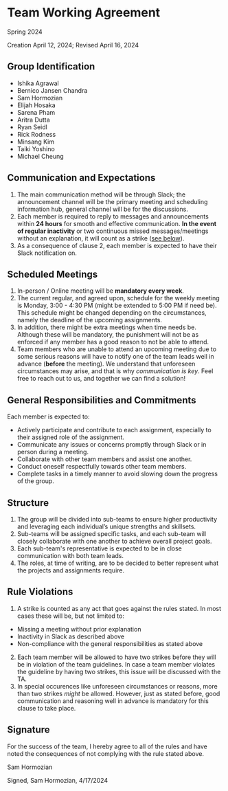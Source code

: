 # Team Working Agreement
Spring 2024

Creation April 12, 2024; Revised April 16, 2024

## Group Identification
- Ishika Agrawal
- Bernico Jansen Chandra
- Sam Hormozian
- Elijah Hosaka
- Sarena Pham
- Aritra Dutta
- Ryan Seidl
- Rick Rodness
- Minsang Kim
- Taiki Yoshino
- Michael Cheung

## Communication and Expectations
1. The main communication method will be through Slack; the announcement channel will be the primary meeting and scheduling information hub, general channel will be for the discussions.
2. Each member is required to reply to messages and announcements within **24 hours** for smooth and effective communication. **In the event of regular inactivity** or two continuous missed messages/meetings without an explanation, it will count as a strike ([see below](#rule-violations)).
3. As a consequence of clause 2, each member is expected to have their Slack notification on.

## Scheduled Meetings
1. In-person / Online meeting will be **mandatory every week**.
2. The current regular, and agreed upon, schedule for the weekly meeting is Monday, 3:00 - 4:30 PM (might be extended to 5:00 PM if need be). This schedule might be changed depending on the circumstances, namely the deadline of the upcoming assignments.
3. In addition, there might be extra meetings when time needs be. Although these will be mandatory, the punishment will not be as enforced if any member has a good reason to not be able to attend.
4. Team members who are unable to attend an upcoming meeting due to some serious reasons will have to notify one of the team leads well in advance (**before** the meeting). We understand that unforeseen circumstances may arise, and that is why _communication is key_. Feel free to reach out to us, and together we can find a solution!

## General Responsibilities and Commitments
Each member is expected to:
- Actively participate and contribute to each assignment, especially to their assigned role of the assignment.
- Communicate any issues or concerns promptly through Slack or in person during a meeting.
- Collaborate with other team members and assist one another.
- Conduct oneself respectfully towards other team members.
- Complete tasks in a timely manner to avoid slowing down the progress of the group.

## Structure
1. The group will be divided into sub-teams to ensure higher productivity and leveraging each individual’s unique strengths and skillsets.
2. Sub-teams will be assigned specific tasks, and each sub-team will closely collaborate with one another to achieve overall project goals.
3. Each sub-team's representative is expected to be in close communication with both team leads.
4. The roles, at time of writing, are to be decided to better represent what the projects and assignments require.

## Rule Violations
1. A strike is counted as any act that goes against the rules stated. In most cases these will be, but not limited to:
- Missing a meeting without prior explanation
- Inactivity in Slack as described above
- Non-compliance with the general responsibilities as stated above
2. Each team member will be allowed to have two strikes before they will be in violation of the team guidelines. In case a team member violates the guideline by having two strikes, this issue will be discussed with the TA.
3. In special occurences like unforeseen circumstances or reasons, more than two strikes _might_ be allowed. However, just as stated before, good communication and reasoning well in advance is mandatory for this clause to take place.

## Signature
For the success of the team, I hereby agree to all of the rules and have noted the consequences of not complying with the rule stated above.

Sam Hormozian 

Signed, Sam Hormozian, 4/17/2024

